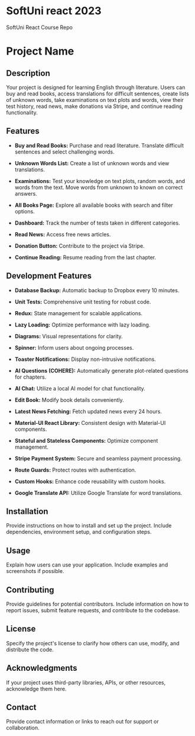 # SoftUni react 2023
 SoftUni React Course Repo

# Project Name

## Description

Your project is designed for learning English through literature. Users can buy and read books, access translations for difficult sentences, create lists of unknown words, take examinations on text plots and words, view their test history, read news, make donations via Stripe, and continue reading functionality.

## Features

- **Buy and Read Books:** Purchase and read literature. Translate difficult sentences and select challenging words.

- **Unknown Words List:** Create a list of unknown words and view translations.

- **Examinations:** Test your knowledge on text plots, random words, and words from the text. Move words from unknown to known on correct answers.

- **All Books Page:** Explore all available books with search and filter options.

- **Dashboard:** Track the number of tests taken in different categories.

- **Read News:** Access free news articles.

- **Donation Button:** Contribute to the project via Stripe.

- **Continue Reading:** Resume reading from the last chapter.

## Development Features

- **Database Backup:** Automatic backup to Dropbox every 10 minutes.

- **Unit Tests:** Comprehensive unit testing for robust code.

- **Redux:** State management for scalable applications.

- **Lazy Loading:** Optimize performance with lazy loading.

- **Diagrams:** Visual representations for clarity.

- **Spinner:** Inform users about ongoing processes.

- **Toaster Notifications:** Display non-intrusive notifications.

- **AI Questions (COHERE):** Automatically generate plot-related questions for chapters.

- **AI Chat:** Utilize a local AI model for chat functionality.

- **Edit Book:** Modify book details conveniently.

- **Latest News Fetching:** Fetch updated news every 24 hours.

- **Material-UI React Library:** Consistent design with Material-UI components.

- **Stateful and Stateless Components:** Optimize component management.

- **Stripe Payment System:** Secure and seamless payment processing.

- **Route Guards:** Protect routes with authentication.

- **Custom Hooks:** Enhance code reusability with custom hooks.

- **Google Translate API:** Utilize Google Translate for word translations.

## Installation

Provide instructions on how to install and set up the project. Include dependencies, environment setup, and configuration steps.

## Usage

Explain how users can use your application. Include examples and screenshots if possible.

## Contributing

Provide guidelines for potential contributors. Include information on how to report issues, submit feature requests, and contribute to the codebase.

## License

Specify the project's license to clarify how others can use, modify, and distribute the code.

## Acknowledgments

If your project uses third-party libraries, APIs, or other resources, acknowledge them here.

## Contact

Provide contact information or links to reach out for support or collaboration.


